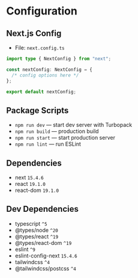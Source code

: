 # Configuration

## Next.js Config

- File: `next.config.ts`

```ts
import type { NextConfig } from "next";

const nextConfig: NextConfig = {
  /* config options here */
};

export default nextConfig;
```

## Package Scripts

- `npm run dev` — start dev server with Turbopack
- `npm run build` — production build
- `npm run start` — start production server
- `npm run lint` — run ESLint

## Dependencies

- next `15.4.6`
- react `19.1.0`
- react-dom `19.1.0`

## Dev Dependencies

- typescript `^5`
- @types/node `^20`
- @types/react `^19`
- @types/react-dom `^19`
- eslint `^9`
- eslint-config-next `15.4.6`
- tailwindcss `^4`
- @tailwindcss/postcss `^4`